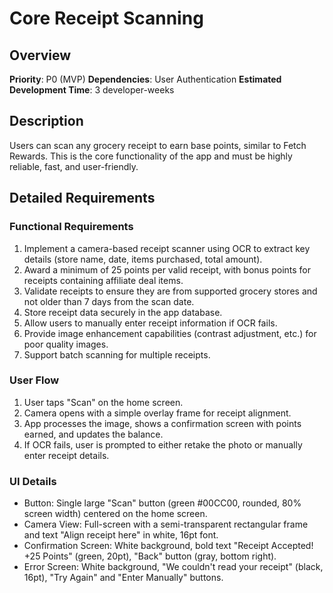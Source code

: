 # Core Receipt Scanning

## Overview

**Priority**: P0 (MVP)
**Dependencies**: User Authentication
**Estimated Development Time**: 3 developer-weeks

## Description
Users can scan any grocery receipt to earn base points, similar to Fetch Rewards. This is the core functionality of the app and must be highly reliable, fast, and user-friendly.

## Detailed Requirements

### Functional Requirements
1. Implement a camera-based receipt scanner using OCR to extract key details (store name, date, items purchased, total amount).
2. Award a minimum of 25 points per valid receipt, with bonus points for receipts containing affiliate deal items.
3. Validate receipts to ensure they are from supported grocery stores and not older than 7 days from the scan date.
4. Store receipt data securely in the app database.
5. Allow users to manually enter receipt information if OCR fails.
6. Provide image enhancement capabilities (contrast adjustment, etc.) for poor quality images.
7. Support batch scanning for multiple receipts.

### User Flow
1. User taps "Scan" on the home screen.
2. Camera opens with a simple overlay frame for receipt alignment.
3. App processes the image, shows a confirmation screen with points earned, and updates the balance.
4. If OCR fails, user is prompted to either retake the photo or manually enter receipt details.

### UI Details
- Button: Single large "Scan" button (green #00CC00, rounded, 80% screen width) centered on the home screen.
- Camera View: Full-screen with a semi-transparent rectangular frame and text "Align receipt here" in white, 16pt font.
- Confirmation Screen: White background, bold text "Receipt Accepted! +25 Points" (green, 20pt), "Back" button (gray, bottom right).
- Error Screen: White background, "We couldn't read your receipt" (black, 16pt), "Try Again" and "Enter Manually" buttons.

